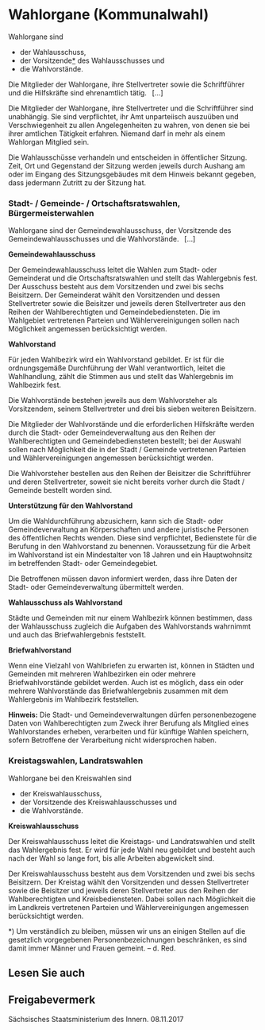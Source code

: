 # Wahlorgane (Kommunalwahl)

Wahlorgane sind

* der Wahlausschuss,
* der Vorsitzende[\*](#*) des Wahlausschusses und
* die Wahlvorstände.

Die Mitglieder der Wahlorgane, ihre Stellvertreter sowie die Schriftführer und die Hilfskräfte sind ehrenamtlich tätig.  [...]

Die Mitglieder der Wahlorgane, ihre Stellvertreter und die Schriftführer sind unabhängig. Sie sind verpflichtet, ihr Amt unparteiisch auszuüben und Verschwiegenheit zu allen Angelegenheiten zu wahren, von denen sie bei ihrer amtlichen Tätigkeit erfahren. Niemand darf in mehr als einem Wahlorgan Mitglied sein.

Die Wahlausschüsse verhandeln und entscheiden in öffentlicher Sitzung. Zeit, Ort und Gegenstand der Sitzung werden jeweils durch Aushang am oder im Eingang des Sitzungsgebäudes mit dem Hinweis bekannt gegeben, dass jedermann Zutritt zu der Sitzung hat.

### Stadt- / Gemeinde- / Ortschaftsratswahlen, Bürgermeisterwahlen

Wahlorgane sind der Gemeindewahlausschuss, der Vorsitzende des Gemeindewahlausschusses und die Wahlvorstände.  [...]

**Gemeindewahlausschuss**

Der Gemeindewahlausschuss leitet die Wahlen zum Stadt- oder Gemeinderat und die Ortschaftsratswahlen und stellt das Wahlergebnis fest. Der Ausschuss besteht aus dem Vorsitzenden und zwei bis sechs Beisitzern. Der Gemeinderat wählt den Vorsitzenden und dessen Stellvertreter sowie die Beisitzer und jeweils deren Stellvertreter aus den Reihen der Wahlberechtigten und Gemeindebediensteten. Die im Wahlgebiet vertretenen Parteien und Wählervereinigungen sollen nach Möglichkeit angemessen berücksichtigt werden.

**Wahlvorstand**

Für jeden Wahlbezirk wird ein Wahlvorstand gebildet. Er ist für die ordnungsgemäße Durchführung der Wahl verantwortlich, leitet die Wahlhandlung, zählt die Stimmen aus und stellt das Wahlergebnis im Wahlbezirk fest.

Die Wahlvorstände bestehen jeweils aus dem Wahlvorsteher als Vorsitzendem, seinem Stellvertreter und drei bis sieben weiteren Beisitzern.

Die Mitglieder der Wahlvorstände und die erforderlichen Hilfskräfte werden durch die Stadt- oder Gemeindeverwaltung aus den Reihen der Wahlberechtigten und Gemeindebediensteten bestellt; bei der Auswahl sollen nach Möglichkeit die in der Stadt / Gemeinde vertretenen Parteien und Wählervereinigungen angemessen berücksichtigt werden.

Die Wahlvorsteher bestellen aus den Reihen der Beisitzer die Schriftführer und deren Stellvertreter, soweit sie nicht bereits vorher durch die Stadt / Gemeinde bestellt worden sind.

**Unterstützung für den Wahlvorstand**

Um die Wahldurchführung abzusichern, kann sich die Stadt- oder Gemeindeverwaltung an Körperschaften und andere juristische Personen des öffentlichen Rechts wenden. Diese sind verpflichtet, Bedienstete für die Berufung in den Wahlvorstand zu benennen. Voraussetzung für die Arbeit im Wahlvorstand ist ein Mindestalter von 18 Jahren und ein Hauptwohnsitz im betreffenden Stadt- oder Gemeindegebiet.

Die Betroffenen müssen davon informiert werden, dass ihre Daten der Stadt- oder Gemeindeverwaltung übermittelt werden.

**Wahlausschuss als Wahlvorstand**

Städte und Gemeinden mit nur einem Wahlbezirk können bestimmen, dass der Wahlausschuss zugleich die Aufgaben des Wahlvorstands wahrnimmt und auch das Briefwahlergebnis feststellt.

**Briefwahlvorstand**

Wenn eine Vielzahl von Wahlbriefen zu erwarten ist, können in Städten und Gemeinden mit mehreren Wahlbezirken ein oder mehrere Briefwahlvorstände gebildet werden. Auch ist es möglich, dass ein oder mehrere Wahlvorstände das Briefwahlergebnis zusammen mit dem Wahlergebnis im Wahlbezirk feststellen.

**Hinweis:** Die Stadt- und Gemeindeverwaltungen dürfen personenbezogene Daten von Wahlberechtigten zum Zweck ihrer Berufung als Mitglied eines Wahlvorstandes erheben, verarbeiten und für künftige Wahlen speichern, sofern Betroffene der Verarbeitung nicht widersprochen haben.

### Kreistagswahlen, Landratswahlen

Wahlorgane bei den Kreiswahlen sind

* der Kreiswahlausschuss,
* der Vorsitzende des Kreiswahlausschusses und
* die Wahlvorstände.

**Kreiswahlausschuss**

Der Kreiswahlausschuss leitet die Kreistags- und Landratswahlen und stellt das Wahlergebnis fest. Er wird für jede Wahl neu gebildet und besteht auch nach der Wahl so lange fort, bis alle Arbeiten abgewickelt sind.

Der Kreiswahlausschuss besteht aus dem Vorsitzenden und zwei bis sechs Beisitzern. Der Kreistag wählt den Vorsitzenden und dessen Stellvertreter sowie die Beisitzer und jeweils deren Stellvertreter aus den Reihen der Wahlberechtigten und Kreisbediensteten. Dabei sollen nach Möglichkeit die im Landkreis vertretenen Parteien und Wählervereinigungen angemessen berücksichtigt werden.

\*) Um verständlich zu bleiben, müssen wir uns an einigen Stellen auf die gesetzlich vorgegebenen Personenbezeichnungen beschränken, es sind damit immer Männer und Frauen gemeint. – d. Red.

## Lesen Sie auch

## Freigabevermerk

Sächsisches Staatsministerium des Innern. 08.11.2017
